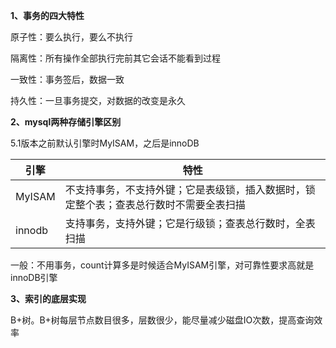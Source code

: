 **1、事务的四大特性**

原子性：要么执行，要么不执行

隔离性：所有操作全部执行完前其它会话不能看到过程

一致性：事务签后，数据一致

持久性：一旦事务提交，对数据的改变是永久

**2、mysql两种存储引擎区别**

5.1版本之前默认引擎时MyISAM，之后是innoDB

| 引擎   | 特性                                                         |
| ------ | ------------------------------------------------------------ |
| MyISAM | 不支持事务，不支持外键；它是表级锁，插入数据时，锁定整个表；查表总行数时不需要全表扫描 |
| innodb | 支持事务，支持外键；它是行级锁；查表总行数时，全表扫描       |

一般：不用事务，count计算多是时候适合MyISAM引擎，对可靠性要求高就是innoDB引擎

**3、索引的底层实现**

B+树。B+树每层节点数目很多，层数很少，能尽量减少磁盘IO次数，提高查询效率
